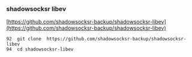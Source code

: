 ### shadowsocksr libev

[https://github.com/shadowsocksr-backup/shadowsocksr-libev](https://github.com/shadowsocksr-backup/shadowsocksr-libev)


```
92  git clone  https://github.com/shadowsocksr-backup/shadowsocksr-libev
94  cd shadowsocksr-libev
```